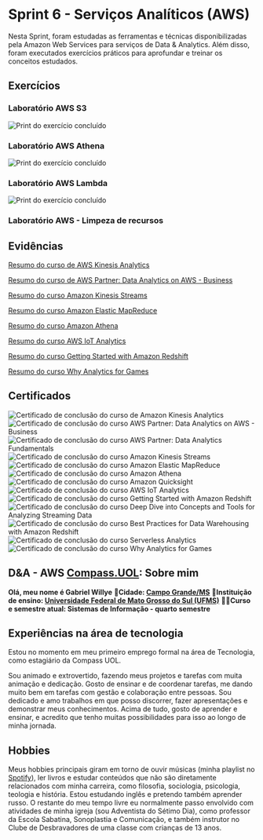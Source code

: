 # Sprint 6 - Serviços Analíticos (AWS)

Nesta Sprint, foram estudadas as ferramentas e técnicas disponibilizadas pela Amazon Web Services para serviços de Data & Analytics. Além disso, foram executados exercícios práticos para aprofundar e treinar os conceitos estudados.

## Exercícios

### Laboratório AWS S3

![Print do exercício concluído](Sprint_6/../exercicios/Lab_AWS_S3.png)

### Laboratório AWS Athena

![Print do exercício concluído](Sprint_6/../exercicios/Lab_AWS_Athena.png)

### Laboratório AWS Lambda

![Print do exercício concluído](Sprint_6/../exercicios/Lab_AWS_Lambda.png)

### Laboratório AWS - Limpeza de recursos

## Evidências

[Resumo do curso de AWS Kinesis Analytics](evidencias/AmazonKinesisAnalytics.md)

[Resumo do curso de AWS Partner: Data Analytics on AWS - Business](evidencias/DataAnalytics.md)

[Resumo do curso Amazon Kinesis Streams](evidencias/AmazonKinesisStreams.md)

[Resumo do curso Amazon Elastic MapReduce](evidencias/AmazonEMR.md)

[Resumo do curso Amazon Athena](evidencias/AmazonAthena.md)

[Resumo do curso AWS IoT Analytics](evidencias/IoTAnalytics.md)

[Resumo do curso Getting Started with Amazon Redshift](evidencias/AmazonRedshift.md)

[Resumo do curso Why Analytics for Games](evidencias/AnalyticsGames.md)

## Certificados

![Certificado de conclusão do curso de Amazon Kinesis Analytics](certificados/KinesisAnalytics.png)
![Certificado de conclusão do curso AWS Partner: Data Analytics on AWS - Business](certificados/DataAnalytics.png)
![Certificado de conclusão do curso AWS Partner: Data Analytics Fundamentals](certificados/DataAnalyticsFundamentals.png)
![Certificado de conclusão do curso Amazon Kinesis Streams](certificados/AmazonKinesisStreams.png)
![Certificado de conclusão do curso Amazon Elastic MapReduce](certificados/AmazonEMR.png)
![Certificado de conclusão do curso Amazon Athena](certificados/AmazonAthena.png)
![Certificado de conclusão do curso Amazon Quicksight](certificados/AmazonQuicksight.png)
![Certificado de conclusão do curso AWS IoT Analytics](certificados/IoTAnalytics.png)
![Certificado de conclusão do curso Getting Started with Amazon Redshift](certificados/AmazonRedshift.png)
![Certificado de conclusão do curso Deep Dive into Concepts and Tools for Analyzing Streaming Data](certificados/DeepDive.png)
![Certificado de conclusão do curso Best Practices for Data Warehousing with Amazon Redshift](certificados/DataWarehousing.png)
![Certificado de conclusão do curso Serverless Analytics](certificados/ServerlessAnalytics.png)
![Certificado de conclusão do curso Why Analytics for Games](certificados/AnalyticsGames.png)

## D&A - AWS [Compass.UOL](https://compass.uol/pt/home/?utm_source=google-ads&utm_medium=ppc&utm_campaign=compasso-uol-institucional&utm_term=compass+uol): Sobre mim

**Olá, meu nome é Gabriel Willye**
**🏡Cidade: [Campo Grande/MS](https://www.google.com.br/maps/place/Campo+Grande,+MS/@-20.6258611,-54.8465322,10z/data=!3m1!4b1!4m6!3m5!1s0x9486f3f8b2834447:0xa35a7db8b968e5fd!8m2!3d-20.6281521!4d-54.5218074!16s%2Fg%2F11rgdh3sd7?entry=ttu)**
**🏫Instituição de ensino: [Universidade Federal de Mato Grosso do Sul (UFMS)](https://www.ufms.br/)**
**👨‍🎓Curso e semestre atual: Sistemas de Informação - quarto semestre**

## Experiências na área de tecnologia

Estou no momento em meu primeiro emprego formal na área de Tecnologia, como estagiário da Compass UOL.

Sou animado e extrovertido, fazendo meus projetos e tarefas com muita animação e dedicação. Gosto de ensinar e de coordenar tarefas, me dando muito bem em tarefas com gestão e colaboração entre pessoas. Sou dedicado e amo trabalhos em que posso discorrer, fazer apresentações e demonstrar meus conhecimentos. Acima de tudo, gosto de aprender e ensinar, e acredito que tenho muitas possibilidades para isso ao longo de minha jornada.

## Hobbies

Meus hobbies principais giram em torno de ouvir músicas (minha playlist no [Spotify](https://open.spotify.com/playlist/60y6pGtZ0K207UEY6QipqZ?si=4da97c4284724c35)), ler livros e estudar conteúdos que não são diretamente relacionados com minha carreira, como filosofia, sociologia, psicologia, teologia e história. Estou estudando inglês e pretendo também aprender russo.
O restante do meu tempo livre eu normalmente passo envolvido com atividades de minha igreja (sou Adventista do Sétimo Dia), como professor da Escola Sabatina, Sonoplastia e Comunicação, e também instrutor no Clube de Desbravadores de uma classe com crianças de 13 anos.
